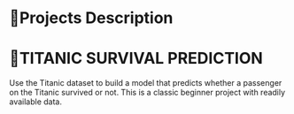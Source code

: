 # 📝Projects Description

# 🏹TITANIC SURVIVAL PREDICTION 
Use the Titanic dataset to build a model that predicts whether a
passenger on the Titanic survived or not. This is a classic beginner
project with readily available data.
